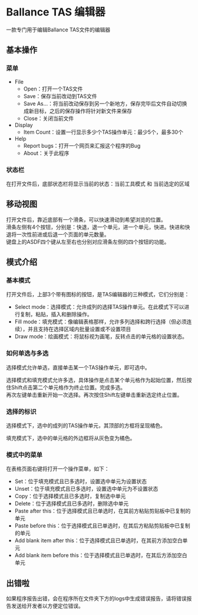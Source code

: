 # Ballance TAS 编辑器

一款专门用于编辑Ballance TAS文件的编辑器

## 基本操作

### 菜单

* File
  * Open：打开一个TAS文件
  * Save：保存当前改动到TAS文件
  * Save As...：将当前改动保存到另一个新地方，保存完毕后文件自动切换成新目标，之后的保存操作将针对新文件来保存
  * Close：关闭当前文件
* Display
  * Item Count：设置一行显示多少个TAS操作单元：最少5个，最多30个
* Help
  * Report bugs：打开一个网页来汇报这个程序的Bug
  * About：关于此程序

### 状态栏

在打开文件后，底部状态栏将显示当前的状态：当前工具模式 和 当前选定的区域

## 移动视图

打开文件后，靠近底部有一个滑条，可以快速滑动到希望浏览的位置。  
滑条左侧有4个按钮，分别是：快退，退一个单元，进一个单元，快进。快进和快退将一次性前进或后退一个页面的单元数量。  
键盘上的ASDF四个键从左至右也分别对应滑条左侧的四个按钮的功能。

## 模式介绍

### 基本模式

打开文件后，上部3个带有图标的按钮，是TAS编辑器的三种模式，它们分别是：

* Select mode：选择模式：允许成列的选择TAS操作单元。在此模式下可以进行复制，粘贴，插入和删除操作。
* Fill mode：填充模式：像编辑表格那样，允许多列选择和跨行选择（但必须连续），并且支持在选择区域内批量设置或不设置项目
* Draw mode：绘画模式：将鼠标视为画笔，反转点击的单元格的设置状态。

### 如何单选与多选

选择模式允许单选，直接单击某一个TAS操作单元，即可选中。

选择模式和填充模式允许多选，具体操作是点击某个单元格作为起始位置，然后按住Shift点击第二个单元格作为终止位置。完成多选。  
再次左键单击重新开始一次选择。再次按住Shift左键单击重新选定终止位置。

### 选择的标识

选择模式下，选中的成列的TAS操作单元，其顶部的方框将呈现橘色。

填充模式下，选中的单元格的外边框将从灰色变为橘色。

### 模式中的菜单

在表格页面右键将打开一个操作菜单，如下：

* Set：位于填充模式且已多选时，设置选中单元为设置状态
* Unset：位于填充模式且已多选时，设置选中单元为不设置状态
* Copy：位于选择模式且已多选时，复制选中单元
* Delete：位于选择模式且已多选时，删除选中单元
* Paste after this：位于选择模式且已单选时，在其前方粘贴剪贴板中已复制的单元
* Paste before this：位于选择模式且已单选时，在其后方粘贴剪贴板中已复制的单元
* Add blank item after this：位于选择模式且已单选时，在其前方添加空白单元
* Add blank item before this：位于选择模式且已单选时，在其后方添加空白单元

## 出错啦

如果程序报告出错，会在程序所在文件夹下方的logs中生成错误报告，请将错误报告发送给开发者以方便定位错误。
